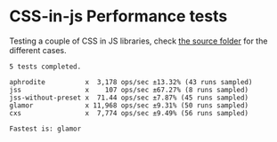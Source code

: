 # CSS-in-js Performance tests

Testing a couple of CSS in JS libraries, check [the source folder](./src/cases) for the different cases.

```
5 tests completed.

aphrodite          x  3,178 ops/sec ±13.32% (43 runs sampled)
jss                x    107 ops/sec ±67.27% (8 runs sampled)
jss-without-preset x  71.44 ops/sec ±7.87% (45 runs sampled)
glamor             x 11,968 ops/sec ±9.31% (50 runs sampled)
cxs                x  7,774 ops/sec ±9.49% (56 runs sampled)

Fastest is: glamor
```
